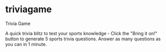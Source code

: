 # triviagame
Trivia Game

A quick trivia blitz to test your sports knowledge -
Click the "Bring it on!" button to generate 5 sports trivia questions.
Answer as many questions as you can in 1 minute.